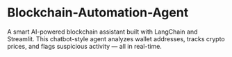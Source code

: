 # Blockchain-Automation-Agent
A smart AI-powered blockchain assistant built with LangChain and Streamlit. This chatbot-style agent analyzes wallet addresses, tracks crypto prices, and flags suspicious activity — all in real-time.
